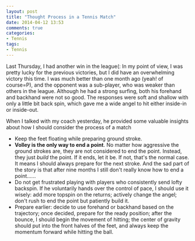 ```yaml
---
layout: post
title: "Thought Process in a Tennis Match"
date: 2014-04-12 13:53
comments: true
categories: 
- Tennis
tags:
- Tennis
---
```


Last Thursday, I had another win in the league(: In my point of view, I was pretty lucky for the previous victories, but I did have an overwhelming victory this time. I was much better than one month ago (yeah! of course=P), and the opponent was a sub-player, who was weaker than others in the league. Although he had a strong surfing, both his forehand and backhand were not so good. The responses were soft and shallow with only a little bit back spin, which gave me a wide angel to hit either inside-in or inside-out.

When I talked with my coach yesterday, he provided some valuable insights about how I should consider the process of a match

* Keep the feet floating while preparing ground stroke.
* **Volley is the only way to end a point**. No matter how aggressive the ground strokes are, they are not considered to end the point. Instead, they just *build* the point. If it ends, let it be. If not, that's the normal case. It means I should always prepare for the next stroke. And the sad part of the story is that after nine months I still don't really know how to end a point......
* Do not get frustrated playing with players who consistently send lofty backspin. If he voluntarily hands over the control of pace, I should use it wisely: add more topspin on the returns; actively change the angel; don't rush to end the point but patiently build it.
* Prepare earlier: decide to use forehand or backhand based on the trajectory; once decided, prepare for the ready position; after the bounce, I should begin the movement of hitting; the center of gravity should put into the front halves of the feet, and always keep the momentum forward while hitting the ball.

